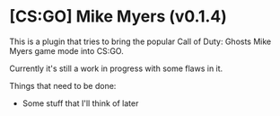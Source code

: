 # [CS:GO] Mike Myers (v0.1.4)

This is a plugin that tries to bring the popular Call of Duty: Ghosts Mike Myers game mode into CS:GO.

Currently it's still a work in progress with some flaws in it.

Things that need to be done:
 * Some stuff that I'll think of later
